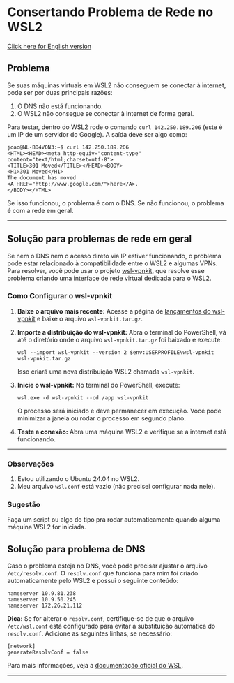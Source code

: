 # Consertando Problema de Rede no WSL2

[Click here for English version](README.en.md)

## Problema

Se suas máquinas virtuais em WSL2 não conseguem se conectar à internet, pode ser por duas principais razões:

1. O DNS não está funcionando.
2. O WSL2 não consegue se conectar à internet de forma geral.

Para testar, dentro do WSL2 rode o comando `curl 142.250.189.206` (este é um IP de um servidor do Google). A saída deve ser algo como:

```
joao@NL-BD4V0N3:~$ curl 142.250.189.206
<HTML><HEAD><meta http-equiv="content-type" content="text/html;charset=utf-8">
<TITLE>301 Moved</TITLE></HEAD><BODY>
<H1>301 Moved</H1>
The document has moved
<A HREF="http://www.google.com/">here</A>.
</BODY></HTML>
```

Se isso funcionou, o problema é com o DNS. Se não funcionou, o problema é com a rede em geral.

---

## Solução para problemas de rede em geral

Se nem o DNS nem o acesso direto via IP estiver funcionando, o problema pode estar relacionado à compatibilidade entre o WSL2 e algumas VPNs. Para resolver, você pode usar o projeto [wsl-vpnkit](https://github.com/sakai135/wsl-vpnkit), que resolve esse problema criando uma interface de rede virtual dedicada para o WSL2.

### Como Configurar o wsl-vpnkit

1. **Baixe o arquivo mais recente:**
   Acesse a página de [lançamentos do wsl-vpnkit](https://github.com/sakai135/wsl-vpnkit/releases/latest) e baixe o arquivo `wsl-vpnkit.tar.gz`.

2. **Importe a distribuição do wsl-vpnkit:**
   Abra o terminal do PowerShell, vá até o diretório onde o arquivo `wsl-vpnkit.tar.gz` foi baixado e execute:
   ```
   wsl --import wsl-vpnkit --version 2 $env:USERPROFILE\wsl-vpnkit wsl-vpnkit.tar.gz
   ```
   Isso criará uma nova distribuição WSL2 chamada `wsl-vpnkit`.

3. **Inicie o wsl-vpnkit:**
   No terminal do PowerShell, execute:
   ```
   wsl.exe -d wsl-vpnkit --cd /app wsl-vpnkit
   ```
   O processo será iniciado e deve permanecer em execução. Você pode minimizar a janela ou rodar o processo em segundo plano.

4. **Teste a conexão:**
   Abra uma máquina WSL2 e verifique se a internet está funcionando.

---

### Observações

1. Estou utilizando o Ubuntu 24.04 no WSL2.
2. Meu arquivo `wsl.conf` está vazio (não precisei configurar nada nele).

### Sugestão

Faça um script ou algo do tipo pra rodar automaticamente quando alguma máquina WSL2 for iniciada.


## Solução para problema de DNS

Caso o problema esteja no DNS, você pode precisar ajustar o arquivo `/etc/resolv.conf`. O `resolv.conf` que funciona para mim foi criado automaticamente pelo WSL2 e possui o seguinte conteúdo:

```
nameserver 10.9.81.238
nameserver 10.9.50.245
nameserver 172.26.21.112
```

**Dica:**
Se for alterar o `resolv.conf`, certifique-se de que o arquivo `/etc/wsl.conf` está configurado para evitar a substituição automática do `resolv.conf`. Adicione as seguintes linhas, se necessário:

```
[network]
generateResolvConf = false
```

Para mais informações, veja a [documentação oficial do WSL](https://docs.microsoft.com/en-us/windows/wsl/wsl-config#wslconf).

---

